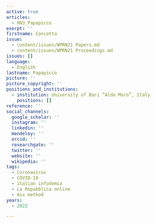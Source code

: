 ```yaml
---
active: true
articles:
  - RN3_Papapicco
exerpt: ''
firstname: Concetta
issue:
  - content/issues/WPRN21 Papers.md
  - content/issues/WPRN21 Proceedings.md
issues: []
language:
  - English
lastname: Papapicco
picture: ''
picture_copyright: ''
positions_and_institutions:
  - institution: University of Bari “Aldo Moro”, Italy
    positions: []
reference: ''
social_channels:
  google_scholar: ''
  instagram: ''
  linkedin: ''
  mendeley: ''
  orcid: ''
  researchgate: ''
  twitter: ''
  website: ''
  wikipedia: ''
tags:
  - Coronavirus
  - COVID-19
  - italian infodemia
  - La Repubblica online
  - mix method
years:
  - 2022

---
```

